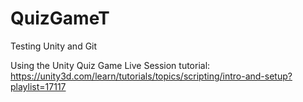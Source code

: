 # QuizGameT
Testing Unity and Git


Using the Unity Quiz Game Live Session tutorial:
https://unity3d.com/learn/tutorials/topics/scripting/intro-and-setup?playlist=17117

